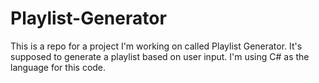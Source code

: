 # Playlist-Generator
This is a repo for a project I'm working on called Playlist Generator. It's supposed to generate a playlist based on user input. I'm using C# as the language for this code. 
